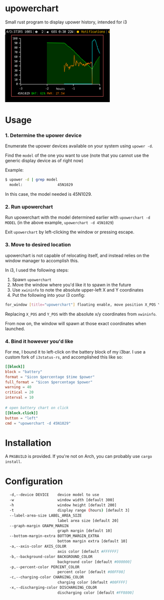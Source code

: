 # upowerchart

Small rust program to display upower history, intended for i3

![Example screenshot](https://github.com/Brod8362/upowerchart/blob/main/screenshot.png)

# Usage

### 1. Determine the upower device

Enumerate the upower devices available on your system using `upower -d`.

Find the `model` of the one you want to use (note that you cannot use the generic display device as of right now)

Example:

```sh
$ upower -d | grep model
  model:                45N1029
```

In this case, the model needed is 45N1029.

### 2. Run upowerchart

Run upowerchart with the model determined earlier with `upowerchart -d MODEL` (in the above example, `upowerchart -d 45N1029`)

Exit `upowerchart` by left-clicking the window or pressing escape.

### 3. Move to desired location

upowerchart is not capable of relocating itself, and instead relies on the window manager to accomplish this. 

In i3, I used the following steps:

1. Spawn `upowerchart`
2. Move the window where you'd like it to spawn in the future
3. Use `xwininfo` to note the absolute upper-left X and Y coordinates
4. Put the following into your i3 config:

```sh
for_window [title="upowerchart"] floating enable, move position X_POS Y_POS
```

Replacing `X_POS` and `Y_POS` with the absolute x/y coordinates from `xwininfo`.

From now on, the window will spawn at those exact coordinates when launched.

### 4. Bind it however you'd like

For me, I bound it to left-click on the battery block of my i3bar. I use a custom fork of `i3status-rs`, and accomplished
this like so:

```toml
[[block]]
block = "battery"
format = "$icon $percentage $time $power"
full_format = "$icon $percentage $power"
warning = 40
critical = 20
interval = 10

# open battery chart on click
[[block.click]]
button = "left"
cmd = "upowerchart -d 45N1029"
```

# Installation

A `PKGBUILD` is provided. If you're not on Arch, you can probably use `cargo install`.

# Configuration

```sh
  -d,--device DEVICE    device model to use
  -w                    window width [default 300]
  -h                    window height [default 200]
  -t                    display range (hours) [default 3]
  --label-area-size LABEL_AREA_SIZE
                        label area size [default 20]
  --graph-margin GRAPH_MARGIN
                        graph margin [default 10]
  --bottom-margin-extra BOTTOM_MARGIN_EXTRA
                        bottom margin extra [default 10]
  -a,--axis-color AXIS_COLOR
                        axis color [default #FFFFFF]
  -b,--background-color BACKGROUND_COLOR
                        background color [default #000000]
  -p,--percent-color PERCENT_COLOR
                        percent color [default #00FF00]
  -c,--charging-color CHARGING_COLOR
                        charging color [default #00FFFF]
  -x,--discharging-color DISCHARGING_COLOR
                        discharging color [default #FF8800]
```
